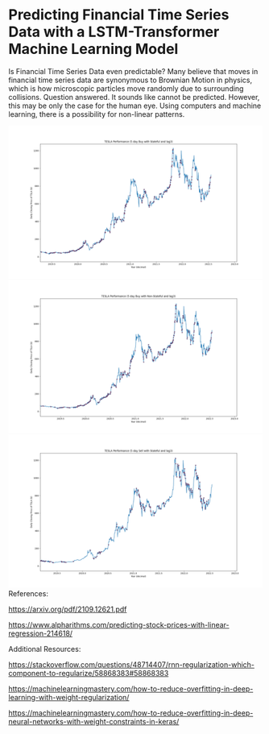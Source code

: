# Predicting Financial Time Series Data with a LSTM-Transformer Machine Learning Model

Is Financial Time Series Data even predictable? Many believe that moves in financial time series data are synonymous to Brownian Motion in physics, which is how microscopic particles move randomly due to surrounding collisions. Question answered. It sounds like cannot be predicted. However, this may be only the case for the human eye. Using computers and machine learning, there is a possibility for non-linear patterns.




![Stateful Graph](/graphs/5_day_buy_Stateful_lag3.png)
![Non-Stateful Graph](/graphs/Buy_Non_stateful_lag3.png)
![Stateful Sell Graph](/graphs/5day_sell_stateful_lag3.png)
References:

https://arxiv.org/pdf/2109.12621.pdf

https://www.alpharithms.com/predicting-stock-prices-with-linear-regression-214618/

Additional Resources:

https://stackoverflow.com/questions/48714407/rnn-regularization-which-component-to-regularize/58868383#58868383

https://machinelearningmastery.com/how-to-reduce-overfitting-in-deep-learning-with-weight-regularization/

https://machinelearningmastery.com/how-to-reduce-overfitting-in-deep-neural-networks-with-weight-constraints-in-keras/
